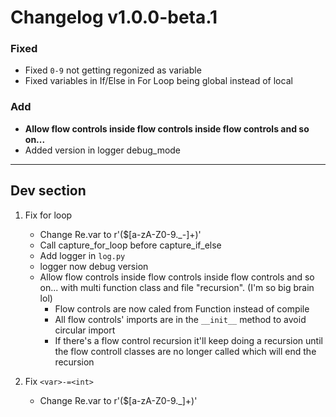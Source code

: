 # Changelog v1.0.0-beta.1

### Fixed
- Fixed `0-9` not getting regonized as variable
- Fixed variables in If/Else in For Loop being global instead of local

### Add
- **Allow flow controls inside flow controls inside flow controls and so on...**
- Added version in logger debug_mode

---

## Dev section

1. Fix for loop
    - Change Re.var to r'(\$[a-zA-Z0-9._-]+)'
    - Call capture_for_loop before capture_if_else
    - Add logger in `log.py`
    - logger now debug version
    - Allow flow controls inside flow controls inside flow controls and so on...
    with multi function class and file "recursion". (I'm so big brain lol)
        - Flow controls are now caled from Function instead of compile
        - All flow controls' imports are in the `__init__` method to avoid circular import
        - If there's a flow control recursion it'll keep doing a recursion until the flow controll classes are no longer called which will end the recursion

1. Fix `<var>-=<int>`
    - Change Re.var to r'(\$[a-zA-Z0-9._]+)'
